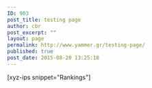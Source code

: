 ```yaml
---
ID: 903
post_title: testing page
author: cbr
post_excerpt: ""
layout: page
permalink: http://www.yammer.gr/testing-page/
published: true
post_date: 2015-08-20 13:25:18
---
```

[xyz-ips snippet="Rankings"]